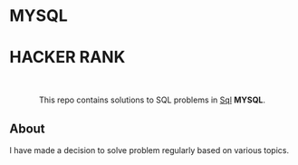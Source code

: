 # MYSQL
# HACKER RANK

</br>

<p align="center">
  This repo contains solutions to SQL problems in <a href=https://www.hackerrank.com/domains/sql?filters%5Bstatus%5D%5B%5D=unsolved&badge_type=sql>Sql</a>  <b>MYSQL</b>.
  </br>
</p>

## About

I have made a decision to solve problem regularly based on various topics.

